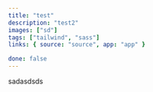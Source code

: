```yaml
---
title: "test"
description: "test2"
images: ["sd"]
tags: ["tailwind", "sass"]
links: { source: "source", app: "app" }

done: false
---
```


sadasdsds
